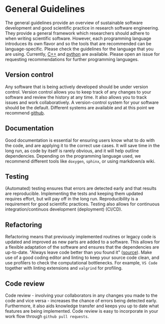 # General Guidelines

The general guidelines provide an overview of sustainable software development and good scientific practice in research software engineering. They provide a general framework which researchers should adhere to when writing scientific software. However, each programming language introduces its own flavor and so the tools that are recommended can be language-specific. Please check the guidelines for the language that you are using. Currently, [C++](../cpp/README.md) and [python](../python/README.md) are available. Please open an issue for requesting recommendations for further programming languages.

## Version control

Any software that is being actively developed should be under version control. Version control allows you to keep track of any changes to your software and review the history at any time. It also allows you to track issues and work collaboratively. A version-control system for your software should be the default. Different systems are available and at this point we recommend [github](www.github.com).

## Documentation

Good documentation is essential for ensuring users know what to do with the code, and are applying it to the correct use cases. It will save time in the long run, as code by itself is rarely obvious, and it will help outline dependencies. Depending on the programming language used, we recommend different tools like `doxygen`, `sphinx`, or using markdown/a wiki.

## Testing

(Automated) testing ensures that errors are detected early and that results are reproducible. Implementing the tests and keeping them updated requires effort, but will pay off in the long run. Reproducibility is a requirement for good scientific practices. Testing also allows for continuous integration/continuos development (deployment) (CI/CD).

## Refactoring

Refactoring means that previously implemented routines or legacy code is updated and improved as new parts are added to a software. This allows for a flexible adaptation of the software and ensures that the dependencies are up-to-date. "Always leave code better than you found it" ([source](https://biratkirat.medium.com/step-8-the-boy-scout-rule-robert-c-martin-uncle-bob-9ac839778385)). Make use of a good coding editor and linting to keep your source code clean, and use profilers to check the computational bottlenecks. For example, `VS Code` together with linting extensions and `valgrind` for profiling.

## Code review

Code review - involving your collaborators in any changes you made to the code and vice versa - increases the chance of errors being detected early. Furthermore, it also aids knowledge transfer and keeps you up to date what features are being implemented. Code review is easy to incorporate in your work flow through `github pull requests`.
